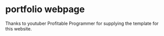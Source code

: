# portfolio webpage

Thanks to youtuber Profitable Programmer for supplying the template for this website. 
